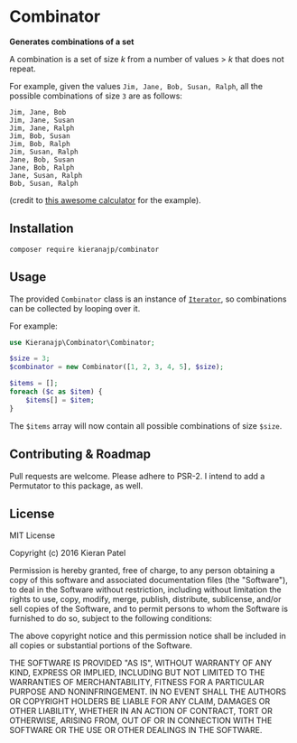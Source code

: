 # Combinator

**Generates combinations of a set**

A combination is a set of size _k_ from a number of values > _k_ that does not repeat.

For example, given the values `Jim, Jane, Bob, Susan, Ralph`, all the possible combinations of size `3` are as follows:

```
Jim, Jane, Bob
Jim, Jane, Susan
Jim, Jane, Ralph
Jim, Bob, Susan
Jim, Bob, Ralph
Jim, Susan, Ralph
Jane, Bob, Susan
Jane, Bob, Ralph
Jane, Susan, Ralph
Bob, Susan, Ralph
```

(credit to [this awesome calculator](http://www.statisticshowto.com/calculators/permutation-calculator-and-combination-calculator/) for the example).

## Installation

`composer require kieranajp/combinator`

## Usage

The provided `Combinator` class is an instance of [`Iterator`](http://php.net/manual/en/class.iterator.php), so combinations can be collected by looping over it.

For example:

```php
use Kieranajp\Combinator\Combinator;

$size = 3;
$combinator = new Combinator([1, 2, 3, 4, 5], $size);

$items = [];
foreach ($c as $item) {
    $items[] = $item;
}
```

The `$items` array will now contain all possible combinations of size `$size`.

## Contributing & Roadmap

Pull requests are welcome. Please adhere to PSR-2. I intend to add a Permutator to this package, as well.

## License

MIT License

Copyright (c) 2016 Kieran Patel

Permission is hereby granted, free of charge, to any person obtaining a copy
of this software and associated documentation files (the "Software"), to deal
in the Software without restriction, including without limitation the rights
to use, copy, modify, merge, publish, distribute, sublicense, and/or sell
copies of the Software, and to permit persons to whom the Software is
furnished to do so, subject to the following conditions:

The above copyright notice and this permission notice shall be included in all
copies or substantial portions of the Software.

THE SOFTWARE IS PROVIDED "AS IS", WITHOUT WARRANTY OF ANY KIND, EXPRESS OR
IMPLIED, INCLUDING BUT NOT LIMITED TO THE WARRANTIES OF MERCHANTABILITY,
FITNESS FOR A PARTICULAR PURPOSE AND NONINFRINGEMENT. IN NO EVENT SHALL THE
AUTHORS OR COPYRIGHT HOLDERS BE LIABLE FOR ANY CLAIM, DAMAGES OR OTHER
LIABILITY, WHETHER IN AN ACTION OF CONTRACT, TORT OR OTHERWISE, ARISING FROM,
OUT OF OR IN CONNECTION WITH THE SOFTWARE OR THE USE OR OTHER DEALINGS IN THE
SOFTWARE.
